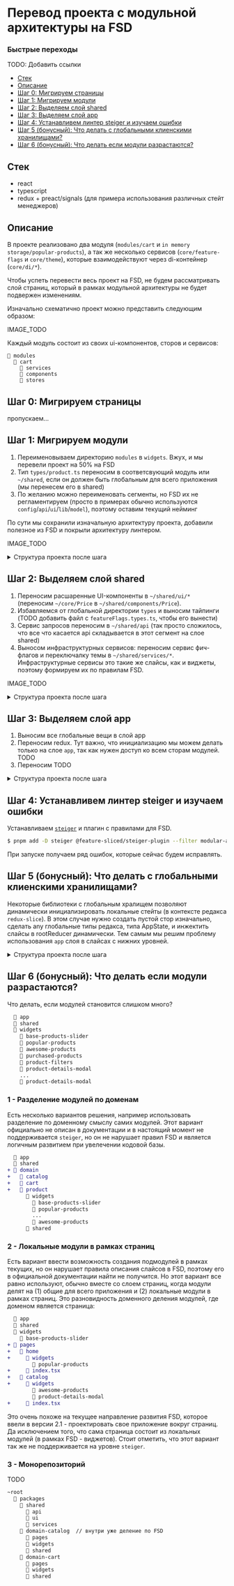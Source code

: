 # Перевод проекта с модульной архитектуры на FSD

### Быстрые переходы

TODO: Добавить ссылки

- [Стек](#Стек)
- [Описание](#Описание)
- [Шаг 0: Мигрируем страницы](#)
- [Шаг 1: Мигрируем модули](#)
- [Шаг 2: Выделяем слой shared](#)
- [Шаг 3: Выделяем слой app](#)
- [Шаг 4: Устанавливем линтер steiger и изучаем ошибки](#)
- [Шаг 5 (бонусный): Что делать с глобальными клиенскими хранилищами?](#)
- [Шаг 6 (бонусный): Что делать если модули разрастаются?](#)

## Стек

- react
- typescript
- redux + preact/signals (для примера использования различных стейт менеджеров)

## Описание

В проекте реализовано два модуля (`modules/cart` и `in memory
storage/popular-products`), а так же несколько сервисов (`core/feature-flags` и `core/theme`), которые взаимодействуют через di-контейнер (`core/di/*`).

Чтобы успеть перевести весь проект на FSD, не будем рассматривать слой страниц, который в рамках модульной архитектуры не будет подвержен изменениям.

Изначально схематично проект можно представить следующим образом:

IMAGE_TODO

Каждый модуль состоит из своих ui-компонентов, сторов и сервисов:

```
📂 modules
  📂 cart
    📂 services
    📂 components
    📂 stores
```

## Шаг 0: Мигрируем страницы

пропускаем...

## Шаг 1: Мигрируем модули

1. Переименовываем директорию `modules` в `widgets`. Вжух, и мы перевели проект на 50% на FSD
2. Тип `types/product.ts` переносим в соответсвующий модуль или `~/shared`, если он должен быть глобальным для всего приложения (мы перенесем его в shared)
2. По желанию можно переименовать сегменты, но FSD их не регламентируем (просто в примерах обычно используются `config`/`api`/`ui`/`lib`/`model`), поэтому оставим текущий нейминг

По сути мы сохранили изначальную архитектуру проекта, добавили полезное из FSD и покрыли архитектуру линтером.

IMAGE_TODO

<details>
<summary>Структура проекта после шага</summary>

```diff
  📂 core
- 📂 modules 
+ 📂 widgets
+   📂 cart
+   📂 popular-products
  📂 types
  📄 App.module.css
  📄 App.tsx
  📄 index.css
  📄 main.tsx
```
</details>

## Шаг 2: Выделяем слой shared

1. Переносим расшаренные UI-компоненты в `~/shared/ui/*` (переносим `~/core/Price` в `~/shared/components/Price`).
2. Избавляемся от глобальной директории `types` и выносим тайпинги (TODO добавить файл с `featureFlags.types.ts`, чтобы его вынести)
2. Сервис запросов переносим в `~/shared/api` (так просто сложилось, что все что касается api складывается в этот сегмент на слое shared)
3. Выносом инфраструктурных сервисов: переносим сервис фич-флагов и переключалку темы в `~/shared/services/*`. Инфраструктурные сервисы это такие же слайсы, как и виджеты, поэтому формируем их по правилам FSD.

IMAGE_TODO


<details>
<summary>Структура проекта после шага</summary>

```diff
  📂 core
-   📂 services
-   📂 components
    📂 di
    📂 store
+ 📂 shared
+   📂 api
+     📄 fakeApi.ts
+   📂 components
+     📂 Price
+   📂 services
+     📂 feature-flags
+       📂 components
+       📂 services
+     📂 theme
+       📂 components
+       📂 services
+   📄 global-types.ts
- 📂 types
-   📄 styles.d.ts
-   📄 product.ts
-   📄 featureFlags.ts
  📂 widgets
    📂 cart
    📂 popular-products
  📄 App.module.css
  📄 App.tsx
  📄 index.css
  📄 main.tsx
```
</details>

## Шаг 3: Выделяем слой app

1. Выносим все глобальные вещи в слой app
1. Переносим redux. Тут важно, что инициализацию мы можем делать только на слое `app`, так как нужен доступ ко всем сторам модулей. TODO
2. Переносим TODO


<details>
<summary>Структура проекта после шага</summary>

```diff
- core
+ 📂 app
+   📂 di
+   📂 store
+   📄 App.module.css
+   📄 App.tsx
+   📄 index.css
+   📄 main.tsx
  📂 shared
+   📂 services
+     📂 redux
+       📂 components
+       📂 services
+     📂 di
+       📄 container.ts
+       📄 useDi.ts
  📂 widgets
- 📄 index.html
+ 📄 index.html
```
</details>

## Шаг 4: Устанавливем линтер steiger и изучаем ошибки

Устанавливаем [`steiger`](https://github.com/feature-sliced/steiger) и плагин с правилами для FSD.

```bash
$ pnpm add -D steiger @feature-sliced/steiger-plugin --filter modular-architecture
```

При запуске получаем ряд ошибок, которые сейчас будем исправлять.

## Шаг 5 (бонусный): Что делать с глобальными клиенскими хранилищами?

Некоторые библиотеки с глобальным хралищем позволяют динамически инициализировать локальные стейты (в контексте редакса `redux-slice`). В этом случае нужно создать пустой стор изначально, сделать any глобальные типы редакса, типа AppState, и инжектить слайсы в rootReducer динамически. Тем самым мы решим проблему использования `app` слоя в слайсах с нижних уровней.

<details>
<summary>Структура проекта после шага</summary>

```diff
  📂 app
-   📄 reduxStore.ts
+   📄 reduxStore.ts
  📂 shared
    📂 services
      📂 redux
+       📄 createAppAsyncThunk.ts
+       📄 rootReducer.ts
+       📄 useAppDispatch.ts
+       📄 useAppSelector.ts
-       📄 types.ts
+       📄 types.ts
        📄 index.ts
  📂 widgets
    📂 popular-products
```
</details>

## Шаг 6 (бонусный): Что делать если модули разрастаются?

Что делать, если модулей становится слишком много?

```diff
  📂 app
  📂 shared
  📂 widgets
    📂 base-products-slider
    📂 popular-products
    📂 awesome-products
    📂 purchased-products
    📂 product-filters
    📂 product-details-modal
    ...
    📂 product-details-modal
```

### 1 - Разделение модулей по доменам

Есть несколько вариантов решения, например использовать разделение по доменному смыслу самих модулей. Этот вариант официально не описан в документации и в настоящий момент не поддерживается `steiger`, но он не нарушает правил FSD и является логичным развитием при увелечении кодовой базы.

```diff
  📂 app
  📂 shared
+ 📂 domain
+   📂 catalog
+   📂 cart
+   📂 product
      📂 widgets
        📂 base-products-slider
        📂 popular-products
        ...
        📂 awesome-products
      📂 shared
```

### 2 - Локальные модули в рамках страниц

Есть вариант ввести возможность создания подмодулей в рамках текущих, но он нарушает правила описания слайсов в FSD, поэтому его в официальной документации найти не получится. Но этот вариант все равно используют, обычно вместе со слоем страниц, когда модули делят на (1) общие для всего приложения и (2) локальные модули в рамках страниц. Это разновидность доменного деления модулей, где доменом является страница:

```diff
  📂 app
  📂 shared
  📂 widgets
    📂 base-products-slider
+ 📂 pages
+   📂 home
+     📂 widgets
        📂 popular-products
+     📄 index.tsx
+   📂 catalog
+     📂 widgets
        📂 awesome-products
        📂 product-details-modal
+     📄 index.tsx
```

Это очень похоже на текущее направление развития FSD, которое ввели в версии 2.1 - проектировать свое приложение вокруг страниц. Да исключением того, что сама страница состоит из локальных модулей (в рамках FSD - виджетов). Стоит отметить, что этот вариант так же не поддерживается на уровне `steiger`.

### 3 - Монорепозиторий

TODO

```diff
~root
  📂 packages
    📂 shared
      📂 api
      📂 ui
      📂 services
    📂 domain-catalog  // внутри уже деление по FSD
      📂 pages
      📂 widgets
      📂 shared
    📂 domain-cart
      📂 pages
      📂 widgets
      📂 shared
```
